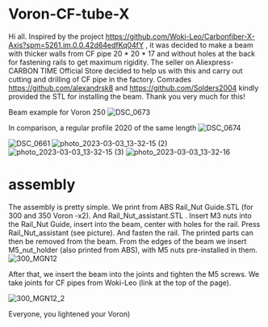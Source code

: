 # Voron-CF-tube-X

Hi all. Inspired by the project https://github.com/Woki-Leo/Carbonfiber-X-Axis?spm=5261.im.0.0.42d64edfKq04fY , it was decided to make a beam with thicker walls from CF pipe 20 * 20 * 17 and without holes at the back for fastening rails to get maximum rigidity.
The seller on Aliexpress- CARBON TIME Official Store decided to help us with this and carry out cutting and drilling of CF pipe in the factory.
Comrades https://github.com/alexandrsk8 and https://github.com/Solders2004 kindly provided the STL for installing the beam. Thank you very much for this!

Beam example for Voron 250
![DSC_0673](https://user-images.githubusercontent.com/112852246/223711558-f5600291-5b44-4e30-aa62-c32163f6e9fc.JPG)

In comparison, a regular profile 2020 of the same length
![DSC_0674](https://user-images.githubusercontent.com/112852246/223711972-df799b54-7767-4c74-a5f6-2d780dca95d4.JPG)

![DSC_0661](https://user-images.githubusercontent.com/112852246/223711592-ddae26ea-f537-408b-95d0-08fe246d4895.JPG)
![photo_2023-03-03_13-32-15 (2)](https://user-images.githubusercontent.com/112852246/223711418-82cc5376-1ad4-4641-8e1f-9ff88258a0df.jpg)
![photo_2023-03-03_13-32-15 (3)](https://user-images.githubusercontent.com/112852246/223711433-f2a3c6ec-ddcb-43e9-afa6-eeb261b5cd09.jpg)
![photo_2023-03-03_13-32-16](https://user-images.githubusercontent.com/112852246/223711454-1cf6b752-1408-4c38-b1c6-2dc8518cf224.jpg)


#  assembly

The assembly is pretty simple. We print from ABS Rail_Nut Guide.STL (for 300 and 350 Voron -x2). And Rail_Nut_assistant.STL . Insert M3 nuts into the Rail_Nut Guide, insert into the beam, center with holes for the rail. Press Rail_Nut_assistant (see picture). And fasten the rail. The printed parts can then be removed from the beam.
From the edges of the beam we insert M5_nut_holder (also printed from ABS), with M5 nuts pre-installed in them. 
![300_MGN12](https://user-images.githubusercontent.com/112852246/223702544-d54749ac-f0f2-45ba-9f01-fd1a2af8502e.jpg)

After that, we insert the beam into the joints and tighten the M5 screws. We take joints for CF pipes from Woki-Leo (link at the top of the page).

![300_MGN12_2](https://user-images.githubusercontent.com/112852246/223702905-6134eefe-0a41-48ac-8f0d-dca3bf77230e.jpg)


 Everyone, you lightened your Voron)





